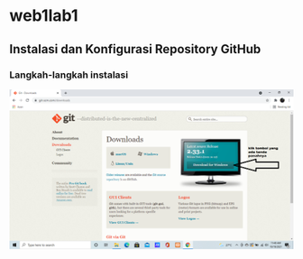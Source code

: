 # web1lab1
## Instalasi dan Konfigurasi Repository GitHub

### Langkah-langkah instalasi
![Gambar 1](screenshot/gambar1.png)